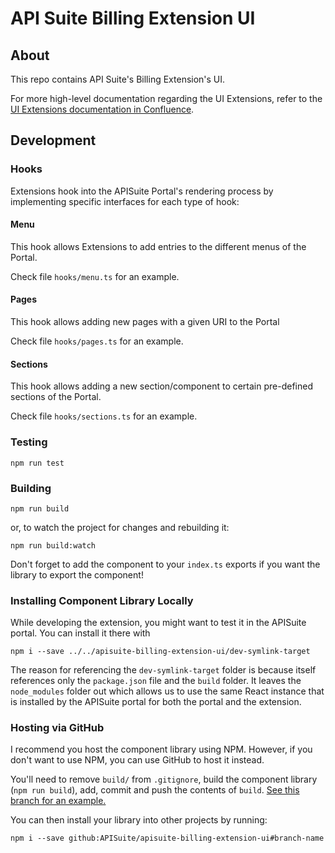 # API Suite Billing Extension UI

## About

This repo contains API Suite's Billing Extension's UI.

For more high-level documentation regarding the UI Extensions, refer to the [UI Extensions documentation in Confluence](https://cloudoki.atlassian.net/wiki/spaces/AS/pages/275054593/UI+Extensions).

## Development

### Hooks

Extensions hook into the APISuite Portal's rendering process by implementing specific interfaces for each type of hook:

#### Menu

This hook allows Extensions to add entries to the different menus of the Portal.

Check file `hooks/menu.ts` for an example.

#### Pages

This hook allows adding new pages with a given URI to the Portal

Check file `hooks/pages.ts` for an example.

#### Sections

This hook allows adding a new section/component to certain pre-defined sections of the Portal.

Check file `hooks/sections.ts` for an example.

### Testing

```
npm run test
```

### Building

```
npm run build
```

or, to watch the project for changes and rebuilding it:

```
npm run build:watch
```

Don't forget to add the component to your `index.ts` exports if you want the library to export the component!

### Installing Component Library Locally

While developing the extension, you might want to test it in the APISuite portal. You can install it there with

```
npm i --save ../../apisuite-billing-extension-ui/dev-symlink-target
```

The reason for referencing the `dev-symlink-target` folder is because itself references only the `package.json` file and the `build` folder. It leaves the `node_modules` folder out which allows us to use the same React instance that is installed by the APISuite portal for both the portal and the extension.

### Hosting via GitHub

I recommend you host the component library using NPM. However, if you don't want to use NPM, you can use GitHub to host it instead.

You'll need to remove `build/` from `.gitignore`, build the component library (`npm run build`), add, commit and push the contents of `build`. [See this branch for an example.](https://github.com/HarveyD/react-component-library/tree/host-via-github)

You can then install your library into other projects by running:

```
npm i --save github:APISuite/apisuite-billing-extension-ui#branch-name
```
